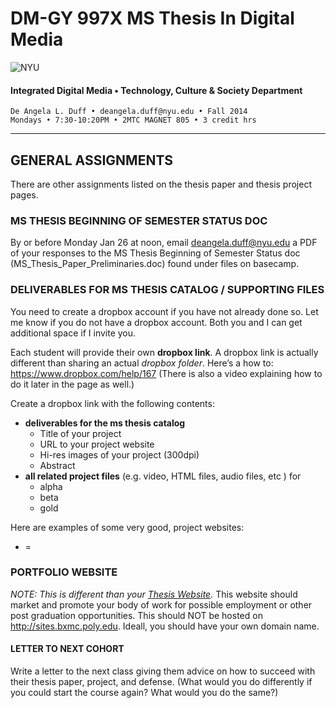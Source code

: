 # DM-GY 997X MS Thesis In Digital Media

![NYU](http://ws2.polishedsolid.com/de/nyu_soe_logo.png)
#### Integrated Digital Media • Technology, Culture & Society Department 

    De Angela L. Duff • deangela.duff@nyu.edu • Fall 2014 
    Mondays • 7:30-10:20PM • 2MTC MAGNET 805 • 3 credit hrs

---

## GENERAL ASSIGNMENTS
There are other assignments listed on the thesis paper and thesis project pages.

### MS THESIS BEGINNING OF SEMESTER STATUS DOC
By or before Monday Jan 26 at noon, email deangela.duff@nyu.edu a PDF of your responses to the MS Thesis Beginning of Semester Status doc (MS_Thesis_Paper_Preliminaries.doc) found under files on basecamp.

### DELIVERABLES FOR MS THESIS CATALOG / SUPPORTING FILES 
You need to create a dropbox account if you have not already done so. Let me know if you do not have a dropbox account. Both you and I can get additional space if I invite you.

Each student will provide their own **dropbox link**. A dropbox link is actually different than sharing an actual *dropbox folder*. Here’s a how to: https://www.dropbox.com/help/167 (There is also a video explaining how to do it later in the page as well.) 
 
Create a dropbox link with the following contents:
* **deliverables for the ms thesis catalog**
  * Title of your project
  * URL to your project website
  * Hi-res images of your project (300dpi)
  * Abstract
* **all related project files** (e.g. video, HTML files, audio files, etc ) for
  * alpha
  * beta
  * gold

Here are examples of some very good, project websites:
* =


### PORTFOLIO WEBSITE
*NOTE: This is different than your <a href="dm4003_thesis_website.md">Thesis Website</a>.*
This website should market and promote your body of work for possible employment or other post graduation opportunities. This should NOT be hosted on http://sites.bxmc.poly.edu. Ideall, you should have your own domain name.


#### LETTER TO NEXT COHORT   

Write a letter to the next class giving them advice on how to succeed with their thesis paper, project, and defense. (What would you do differently if you could start the course again? What would you do the same?)






